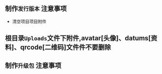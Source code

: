 ## 制作`发行版本` 注意事项
- 清空项目项目附件
## 根目录`Uploads`文件下附件,avatar[头像]、datums[资料]、qrcode[二维码]文件件不要删除

## 制作`升级包` 注意事项